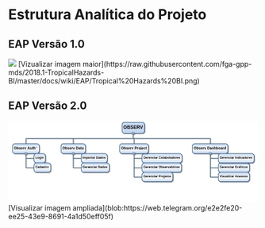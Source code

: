 # Estrutura Analítica do Projeto

## EAP Versão 1.0

<img class="responsive-img" width="90%" src="https://raw.githubusercontent.com/fga-gpp-mds/2018.1-TropicalHazards-BI/master/docs/wiki/EAP/Tropical%20Hazards%20BI.png">
[Vizualizar imagem maior](https://raw.githubusercontent.com/fga-gpp-mds/2018.1-TropicalHazards-BI/master/docs/wiki/EAP/Tropical%20Hazards%20BI.png)

## EAP Versão 2.0

<img class="responsive-img" src="eap_produto.jpg">
[Visualizar imagem ampliada](blob:https://web.telegram.org/e2e2fe20-ee25-43e9-8691-4a1d50eff05f)
